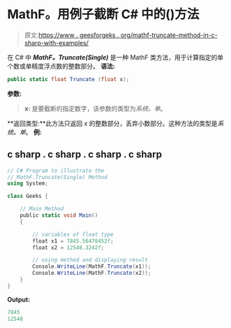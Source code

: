 # MathF。用例子截断 C# 中的()方法

> 原文:[https://www . geesforgeks . org/mathf-truncate-method-in-c-sharp-with-examples/](https://www.geeksforgeeks.org/mathf-truncate-method-in-c-sharp-with-examples/)

在 C# 中 ***MathF。Truncate(Single)*** 是一种 MathF 类方法，用于计算指定的单个数或单精度浮点数的整数部分。
**语法:**

```cs
public static float Truncate (float x);
```

**参数:**

> **x:** 是要截断的指定数字，该参数的类型为*系统。单*。

**返回类型:**此方法只返回 *x* 的整数部分，丢弃小数部分。这种方法的类型是*系统。单*。
**例:**

## c sharp . c sharp . c sharp . c sharp

```cs
// C# Program to illustrate the
// MathF.Truncate(Single) Method
using System;

class Geeks {

    // Main Method
    public static void Main()
    {

        // variables of float type
        float x1 = 7845.56478452f;
        float x2 = 12548.3242f;

        // using method and displaying result
        Console.WriteLine(MathF.Truncate(x1));
        Console.WriteLine(MathF.Truncate(x2));
    }
}
```

**Output:** 

```cs
7845
12548
```
